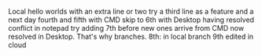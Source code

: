 Local hello worlds
with an extra line
or two
try a third line as a feature
and a next day fourth 
and fifth with CMD
skip to 6th with Desktop
having resolved conflict in notepad
try adding 7th before new ones arrive from CMD
now resolved in Desktop. That's why branches.
8th: in local branch
9th edited in cloud